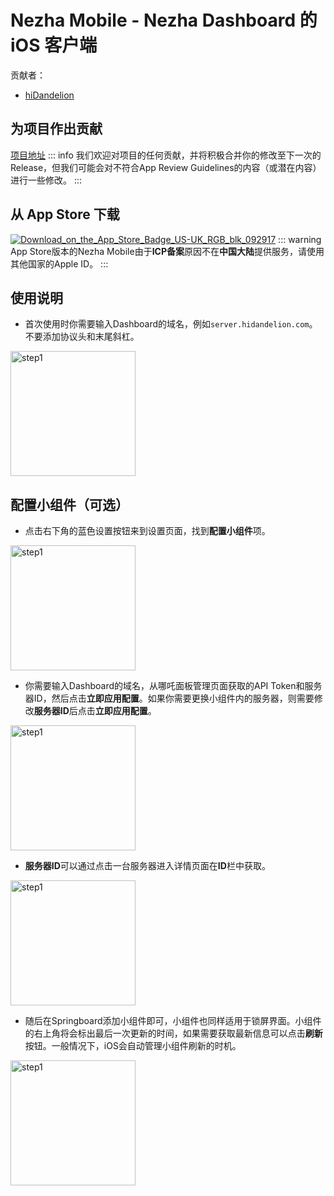 # Nezha Mobile - Nezha Dashboard 的 iOS 客户端
贡献者：
+ [hiDandelion](https://github.com/hiDandelion)

## 为项目作出贡献
[项目地址](https://github.com/hiDandelion/Nezha-Mobile)
::: info
我们欢迎对项目的任何贡献，并将积极合并你的修改至下一次的Release，但我们可能会对不符合App Review Guidelines的内容（或潜在内容）进行一些修改。
:::

## 从 App Store 下载
[![Download_on_the_App_Store_Badge_US-UK_RGB_blk_092917](/images/case6/Download_on_the_App_Store_Badge_CNSC_RGB_blk_092917.svg)](https://apps.apple.com/us/app/nezha-mobile/id6596729064)
::: warning
App Store版本的Nezha Mobile由于**ICP备案**原因不在**中国大陆**提供服务，请使用其他国家的Apple ID。
:::

## 使用说明
+ 首次使用时你需要输入Dashboard的域名，例如`server.hidandelion.com`。不要添加协议头和末尾斜杠。
<img src="/images/case6/1.png" alt="step1" width="200"/>

## 配置小组件（可选）
+ 点击右下角的蓝色设置按钮来到设置页面，找到**配置小组件**项。
<img src="/images/case6/2.png" alt="step1" width="200"/>

+ 你需要输入Dashboard的域名，从哪吒面板管理页面获取的API Token和服务器ID，然后点击**立即应用配置**。如果你需要更换小组件内的服务器，则需要修改**服务器ID**后点击**立即应用配置**。
<img src="/images/case6/3.png" alt="step1" width="200"/>

+ **服务器ID**可以通过点击一台服务器进入详情页面在**ID**栏中获取。
<img src="/images/case6/4.png" alt="step1" width="200"/>

+ 随后在Springboard添加小组件即可，小组件也同样适用于锁屏界面。小组件的右上角将会标出最后一次更新的时间，如果需要获取最新信息可以点击**刷新**按钮。一般情况下，iOS会自动管理小组件刷新的时机。
<img src="/images/case6/5.png" alt="step1" width="200"/>

